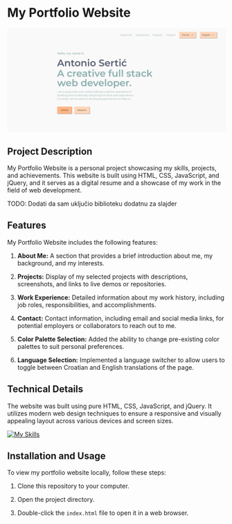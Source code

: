 # My Portfolio Website

![Portfolio Project](assets/images/portfolio-project.png)

## Project Description

My Portfolio Website is a personal project showcasing my skills, projects, and achievements. This website is built using HTML, CSS, JavaScript, and jQuery, and it serves as a digital resume and a showcase of my work in the field of web development.

TODO: Dodati da sam uključio biblioteku dodatnu za slajder

## Features

My Portfolio Website includes the following features:

1. **About Me:** A section that provides a brief introduction about me, my background, and my interests.

2. **Projects:** Display of my selected projects with descriptions, screenshots, and links to live demos or repositories.

3. **Work Experience:** Detailed information about my work history, including job roles, responsibilities, and accomplishments.

4. **Contact:** Contact information, including email and social media links, for potential employers or collaborators to reach out to me.

5. **Color Palette Selection:** Added the ability to change pre-existing color palettes to suit personal preferences.

6. **Language Selection:** Implemented a language switcher to allow users to toggle between Croatian and English translations of the page.

## Technical Details

The website was built using pure HTML, CSS, JavaScript, and jQuery. It utilizes modern web design techniques to ensure a responsive and visually appealing layout across various devices and screen sizes.

[![My Skills](https://skills.thijs.gg/icons?i=html,css,js)](https://skills.thijs.gg)

## Installation and Usage

To view my portfolio website locally, follow these steps:

1. Clone this repository to your computer.

2. Open the project directory.

3. Double-click the `index.html` file to open it in a web browser.
